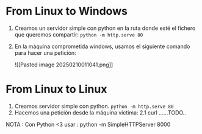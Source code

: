 # From Linux to Windows

1. Creamos un servidor simple con python en la ruta donde esté el fichero que queremos compartir: `python -m http.serve 80`
2. En la máquina comprometida windows, usamos el siguiente comando para hacer una petición:
		
	![[Pasted image 20250210011041.png]]


# From Linux to Linux

1. Creamos servidor simple con python.
	`python -m http.serve 80`
2. Hacemos una petición desde la máquina víctima:
	2.1 curl ......TODO..



NOTA : Con Python <3 usar :
python -m SimpleHTTPServer 8000

	


		
